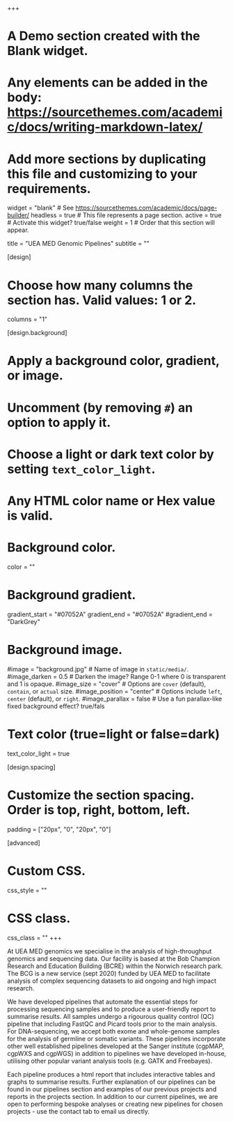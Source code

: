 +++
# A Demo section created with the Blank widget.
# Any elements can be added in the body: https://sourcethemes.com/academic/docs/writing-markdown-latex/
# Add more sections by duplicating this file and customizing to your requirements.

widget = "blank"  # See https://sourcethemes.com/academic/docs/page-builder/
headless = true  # This file represents a page section.
active = true  # Activate this widget? true/false
weight = 1  # Order that this section will appear.

title = "UEA MED Genomic Pipelines"
subtitle = ""

[design]
  # Choose how many columns the section has. Valid values: 1 or 2.
  columns = "1"

[design.background]
  # Apply a background color, gradient, or image.
  #   Uncomment (by removing `#`) an option to apply it.
  #   Choose a light or dark text color by setting `text_color_light`.
  #   Any HTML color name or Hex value is valid.

  # Background color.
  color = ""
  
  # Background gradient. 
  gradient_start = "#07052A"
  gradient_end = "#07052A"
  #gradient_end = "DarkGrey"
  
  # Background image.
  #image = "background.jpg"  # Name of image in `static/media/`.
  #image_darken = 0.5  # Darken the image? Range 0-1 where 0 is transparent and 1 is opaque.
  #image_size = "cover"  #  Options are `cover` (default), `contain`, or `actual` size.
  #image_position = "center"  # Options include `left`, `center` (default), or `right`.
  #image_parallax = false  # Use a fun parallax-like fixed background effect? true/fals
  
  # Text color (true=light or false=dark)
  text_color_light = true

[design.spacing]
  # Customize the section spacing. Order is top, right, bottom, left.
  padding = ["20px", "0", "20px", "0"]

[advanced]
 # Custom CSS. 
 css_style = ""
 
 # CSS class.
 css_class = ""
+++


At UEA MED genomics we specialise in the analysis of high-throughput genomics and sequencing data. Our facility is based at the Bob Champion Research and Education Building (BCRE) within the Norwich research park. The BCG is a new service (sept 2020) funded by UEA MED to facilitate analysis of complex sequencing datasets to aid ongoing and high impact research. 

We have developed pipelines  that  automate the essential steps for processing sequencing samples and to produce a user-friendly report to summarise results. All samples undergo a rigourous quality control (QC) pipeline that including FastQC and Picard tools prior to the main analysis. For DNA-sequencing, we accept both exome and whole-genome samples for the analysis of germline or somatic variants. These pipelines incorporate other well established pipelines developed at the Sanger institute (cgpMAP, cgpWXS and cgpWGS) in addition to pipelines we have developed in-house, utilising other popular variant analysis tools (e.g. GATK and Freebayes).


Each pipeline produces a html report that includes interactive tables and graphs to summarise results. Further explanation of our pipelines can be found in our pipelines section and examples of our previous projects and reports in the projects section. In addition to our current pipelines, we are open to performing bespoke analyses or creating new pipelines for chosen projects - use the contact tab to email us directly.





